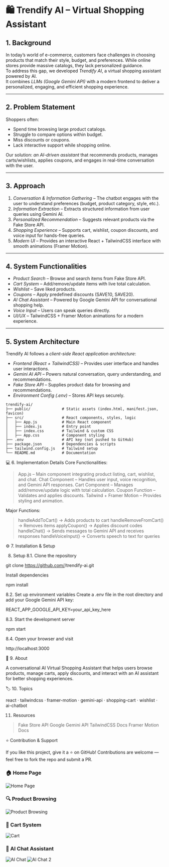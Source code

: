 # 🛍 Trendify AI – Virtual Shopping Assistant  

## 1. Background  
In today’s world of e-commerce, customers face challenges in choosing products that match their style, budget, and preferences. While online stores provide massive catalogs, they lack personalized guidance.  
To address this gap, we developed *Trendify AI*, a virtual shopping assistant powered by AI.  
It combines *LLMs (Google Gemini API)* with a modern frontend to deliver a personalized, engaging, and efficient shopping experience.  

---

## 2. Problem Statement  
Shoppers often:  
- Spend time browsing large product catalogs.  
- Struggle to compare options within budget.  
- Miss discounts or coupons.  
- Lack interactive support while shopping online.  

Our solution: *an AI-driven assistant* that recommends products, manages carts/wishlists, applies coupons, and engages in real-time conversation with the user.  

---

## 3. Approach  

1. *Conversation & Information Gathering* – The chatbot engages with the user to understand preferences (budget, product category, style, etc.).  
2. *Information Extraction* – Extracts structured information from user queries using Gemini AI.  
3. *Personalized Recommendation* – Suggests relevant products via the Fake Store API.  
4. *Shopping Experience* – Supports cart, wishlist, coupon discounts, and voice input for hands-free queries.  
5. *Modern UI* – Provides an interactive React + TailwindCSS interface with smooth animations (Framer Motion).  

---

## 4. System Functionalities  

- *Product Search* – Browse and search items from Fake Store API.  
- *Cart System* – Add/remove/update items with live total calculation.  
- *Wishlist* – Save liked products.  
- *Coupons* – Apply predefined discounts (SAVE10, SAVE20).  
- *AI Chat Assistant* – Powered by Google Gemini API for conversational shopping help.  
- *Voice Input* – Users can speak queries directly.  
- *UI/UX* – TailwindCSS + Framer Motion animations for a modern experience.  

---

## 5. System Architecture  

Trendify AI follows a *client-side React application architecture*:  

- *Frontend (React + TailwindCSS)* – Provides user interface and handles user interactions.  
- *Gemini AI API* – Powers natural conversation, query understanding, and recommendations.  
- *Fake Store API* – Supplies product data for browsing and recommendations.  
- *Environment Config (.env)* – Stores API keys securely.  

```plaintext
trendify-ai/
├── public/              # Static assets (index.html, manifest.json, favicon)
├── src/                 # React components, styles, logic
│   ├── App.js           # Main React component
│   ├── index.js         # Entry point
│   ├── index.css        # Tailwind & custom CSS
│   ├── App.css          # Component styling
├── .env                 # API key (not pushed to GitHub)
├── package.json         # Dependencies & scripts
├── tailwind.config.js   # Tailwind setup
└── README.md            # Documentation 
```

💻 6. Implementation Details
Core Functionalities:

> App.js – Main component integrating product listing, cart, wishlist, and chat.
> Chat Component – Handles user input, voice recognition, and Gemini API responses.
> Cart Component – Manages add/remove/update logic with total calculation.
> Coupon Function – Validates and applies discounts.
> Tailwind + Framer Motion – Provides styling and animation.

Major Functions:

> handleAddToCart() → Adds products to cart
> handleRemoveFromCart() → Removes items
> applyCoupon() → Applies discount codes
> handleChat() → Sends messages to Gemini API and receives responses
> handleVoiceInput() → Converts speech to text for queries

⚙ 7. Installation & Setup

8. Setup
8.1. Clone the repository

git clone https://github.com/<your-username>/trendify-ai.git

Install dependencies

npm install

8.2. Set up environment variables
Create a .env file in the root directory and add your Google Gemini API key:

REACT_APP_GOOGLE_API_KEY=your_api_key_here

8.3. Start the development server

npm start

8.4. Open your browser and visit

http://localhost:3000

📖 9. About

A conversational AI Virtual Shopping Assistant that helps users browse products, manage carts, apply discounts, and interact with an AI assistant for better shopping experiences.

🏷 10. Topics

react · tailwindcss · framer-motion · gemini-api · shopping-cart · wishlist · ai-chatbot

11. Resources

> Fake Store API
> Google Gemini API
> TailwindCSS Docs
> Framer Motion Docs

⭐ Contribution & Support

If you like this project, give it a ⭐ on GitHub!
Contributions are welcome — feel free to fork the repo and submit a PR.

### 🏠 Home Page
![Home Page](images/home.png)

### 🔍 Product Browsing
![Product Browsing](images/browse.png)

### 🛒 Cart System
![Cart](images/cart.png)

### 🤖 AI Chat Assistant
![AI Chat](images/ai-chat1.png)
![AI Chat 2](images/ai-chat2.png)

